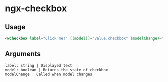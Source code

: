 # ngx-checkbox

## Usage
```html
<wcheckbox label="Click me!" [(model)]="value.checkbox" (modelChange)="test()" ></wcheckbox>
```

## Arguments
```
label: string | Displayed text
model: boolean | Returns the state of checkbox
modelChange | Called when model changes
```
